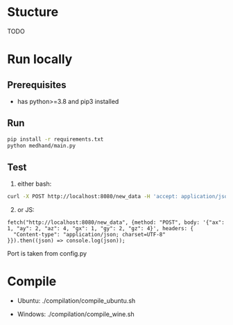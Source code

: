 # Stucture

TODO

# Run locally

## Prerequisites

- has python>=3.8 and pip3 installed

## Run

```bash
pip install -r requirements.txt
python medhand/main.py
```

## Test

1) either bash:
```bash
curl -X POST http://localhost:8080/new_data -H 'accept: application/json' -H 'Content-Type: application/json' -d '{"ax": 1, "ay": 2, "az": 4, "gx": 1, "gy": 2, "gz": 4}'
```

2) or JS:
```
fetch("http://localhost:8080/new_data", {method: "POST", body: '{"ax": 1, "ay": 2, "az": 4, "gx": 1, "gy": 2, "gz": 4}', headers: {
  "Content-type": "application/json; charset=UTF-8"
}}).then((json) => console.log(json));
```

Port is taken from config.py

# Compile

- Ubuntu: ./compilation/compile_ubuntu.sh

- Windows: ./compilation/compile_wine.sh

